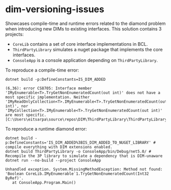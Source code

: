 # dim-versioning-issues

Showcases compile-time and runtime errors related to the diamond problem when introducing new DIMs to existing interfaces.
This solution contains 3 projects:

* `CoreLib` contains a set of core interface implementations in BCL.
* `ThirdPartyLibrary` simulates a nuget package that implements the core interfaces.
* `ConsoleApp` is a console application depending on `ThirdPartyLibrary`.

To reproduce a compile-time error:
```
dotnet build -p:DefineConstants=IS_DIM_ADDED

(6,36): error CS8705: Interface member 'IMyEnumerable<T>.TryGetNonEnumeratedCount(out int)' does not have a most specific implementation. Neither 'IMyReadOnlyCollection<T>.IMyEnumerable<T>.TryGetNonEnumeratedCount(out int)', nor 'IMyCollection<T>.IMyEnumerable<T>.TryGetNonEnumeratedCount(out int)' are most specific. [C:\Users\eitsarpa\source\repos\DIM\ThirdPartyLibrary\ThirdPartyLibrary.csproj]
```
To reproduce a runtime diamond error:
```
dotnet build -p:DefineConstants='IS_DIM_ADDED%3BIS_DIM_ADDED_TO_NUGET_LIBRARY' # compile everything with DIM extensions enabled.
dotnet build ThirdPartyLibrary -o ConsoleApp/bin/Debug/net5.0/ # Recompile the 3P library to simulate a dependency that is DIM-unaware
dotnet run --no-build --project ConsoleApp

Unhandled exception. System.MissingMethodException: Method not found: 'Boolean CoreLib.IMyEnumerable`1.TryGetNonEnumeratedCount(Int32 ByRef)'.
   at ConsoleApp.Program.Main()
```
